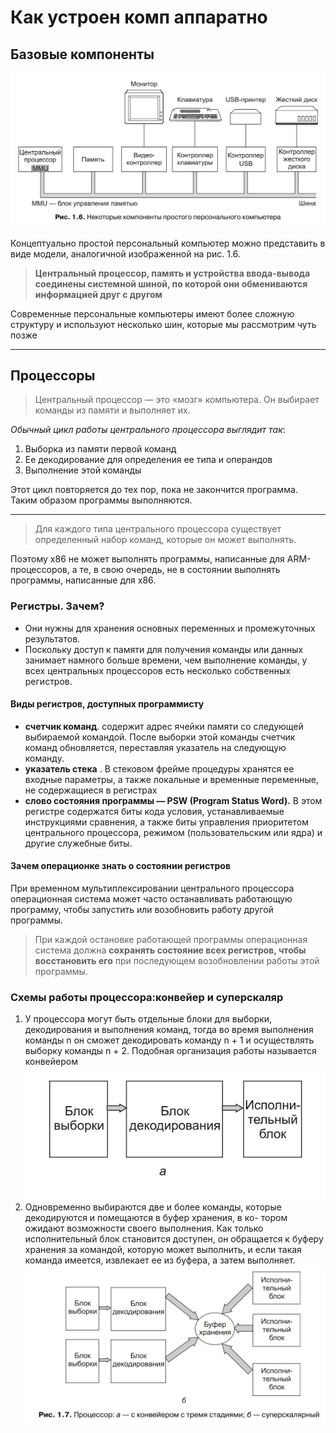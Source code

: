 # Как устроен комп аппаратно

## Базовые компоненты

![Elements of PC](assets/images/app1.png "Elements of PC")

Концептуально простой персональный компьютер можно представить в виде модели, аналогичной изображенной на рис. 1.6.

>  **Центральный процессор, память и устройства ввода-вывода соединены системной шиной, по которой они обмениваются информацией друг с другом**

Современные персональные компьютеры имеют более сложную структуру и используют несколько шин, которые мы рассмотрим чуть позже
***

## Процессоры

> Центральный процессор — это «мозг» компьютера.
> Он выбирает команды из памяти и выполняет их.

*Обычный цикл работы центрального процессора выглядит так*:

1. Выборка из памяти первой команд
2. Ее декодирование для определения ее типа и операндов
3. Выполнение этой команды

Этот цикл повторяется до тех пор, пока не закончится программа. Таким образом программы выполняются.
***

>Для каждого типа центрального процессора существует определенный набор команд, которые он может выполнять. 

Поэтому x86 не может выполнять программы, написанные для ARM-процессоров, а те, в свою очередь, не в состоянии выполнять программы, написанные для x86.

### Регистры. Зачем?
* Они нужны для хранения основных переменных и промежуточных результатов. 
* Поскольку доступ к памяти для получения команды или данных занимает намного больше времени, чем выполнение команды, у всех центральных процессоров есть несколько собственных регистров.

#### Виды регистров, доступных программисту
* **счетчик команд**. содержит адрес ячейки памяти со следующей выбираемой командой. После выборки этой команды счетчик команд обновляется, переставляя указатель на следующую команду.
* **указатель стека** . В стековом фрейме процедуры хранятся ее входные параметры, а также локальные и временные переменные, не содержащиеся в регистрах
* **слово состояния программы — PSW (Program Status Word).**  В этом регистре содержатся биты кода условия, устанавливаемые инструкциями сравнения, а также биты управления приоритетом центрального процессора, режимом (пользовательским или ядра) и другие служебные биты. 

#### Зачем операционке знать о состоянии регистров

При временном мультиплексировании центрального процессора операционная система может часто останавливать работающую программу, чтобы запустить или возобновить работу другой программы.

>При каждой остановке работающей программы операционная система должна **сохранять состояние всех регистров, чтобы восстановить его** при последующем возобновлении работы этой программы.


### Схемы работы процессора:конвейер и суперскаляр

1. У процессора могут быть отдельные блоки для выборки, декодирования и выполнения команд, тогда во время выполнения команды n он сможет декодировать команду n + 1 и осуществлять выборку команды n + 2. Подобная организация работы называется конвейером
![Elements of PC](assets/images/conveyor_apparat_review.png "Elements of PC")
2. Одновременно выбираются две и более команды, которые декодируются и помещаются в буфер хранения, в ко- тором ожидают возможности своего выполнения. Как только исполнительный блок становится доступен, он обращается к буферу хранения за командой, которую может выполнить, и если такая команда имеется, извлекает ее из буфера, а затем выполняет. 
![Elements of PC](assets/images/super_skalyar.png "Elements of PC")

